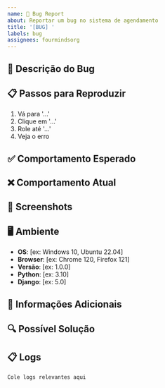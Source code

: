 ```yaml
---
name: 🐛 Bug Report
about: Reportar um bug no sistema de agendamento
title: '[BUG] '
labels: bug
assignees: fourmindsorg
---
```


## 🐛 Descrição do Bug

<!-- Descrição clara e concisa do bug -->

## 📋 Passos para Reproduzir

1. Vá para '...'
2. Clique em '...'
3. Role até '...'
4. Veja o erro

## ✅ Comportamento Esperado

<!-- O que deveria acontecer -->

## ❌ Comportamento Atual

<!-- O que está acontecendo -->

## 📸 Screenshots

<!-- Se aplicável, adicione screenshots -->

## 🖥️ Ambiente

- **OS**: [ex: Windows 10, Ubuntu 22.04]
- **Browser**: [ex: Chrome 120, Firefox 121]
- **Versão**: [ex: 1.0.0]
- **Python**: [ex: 3.10]
- **Django**: [ex: 5.0]

## 📝 Informações Adicionais

<!-- Qualquer outra informação relevante -->

## 🔍 Possível Solução

<!-- Se você tem ideia de como resolver -->

## 📋 Logs

```
Cole logs relevantes aqui
```



